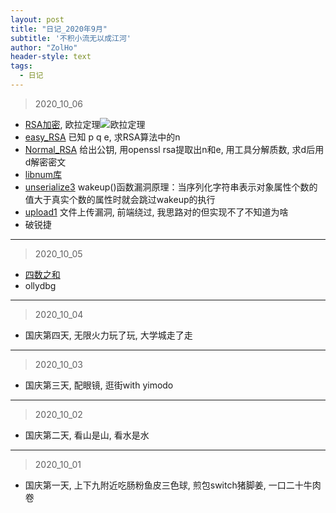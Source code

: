 ```yaml
---
layout: post
title: "日记_2020年9月"
subtitle: '不积小流无以成江河'
author: "ZolHo"
header-style: text
tags:
  - 日记
---
```


> 2020_10_06

- [RSA加密](http://www.ruanyifeng.com/blog/2013/06/rsa_algorithm_part_one.html), 欧拉定理![欧拉定理](http://chart.googleapis.com/chart?cht=tx&chl=a%5E%7B%5Cphi%28n%29%7D%5Cequiv%5C1%20%28mod%5C%20n%29&chs=60)
- [easy_RSA](https://adworld.xctf.org.cn/task/answer?type=crypto&number=5&grade=0&id=5114&page=1) 已知 p q e, 求RSA算法中的n
- [Normal_RSA](https://adworld.xctf.org.cn/task/answer?type=crypto&number=5&grade=0&id=5115&page=1) 给出公钥, 用openssl rsa提取出n和e, 用工具分解质数, 求d后用d解密密文
- [libnum库](https://github.com/hellman/libnum)
- [unserialize3](https://adworld.xctf.org.cn/task/answer?type=web&number=3&grade=1&id=4821&page=1) wakeup()函数漏洞原理：当序列化字符串表示对象属性个数的值大于真实个数的属性时就会跳过wakeup的执行
- [upload1](https://adworld.xctf.org.cn/task/answer?type=web&number=3&grade=1&id=4822&page=1) 文件上传漏洞, 前端绕过, 我思路对的但实现不了不知道为啥
- 破锐捷

---

> 2020_10_05

- [四数之和](https://leetcode-cn.com/problems/4sum/)
- ollydbg

---

> 2020_10_04

- 国庆第四天, 无限火力玩了玩, 大学城走了走

---

> 2020_10_03

- 国庆第三天, 配眼镜, 逛街with yimodo

---

> 2020_10_02

- 国庆第二天, 看山是山, 看水是水

---

> 2020_10_01

- 国庆第一天, 上下九附近吃肠粉鱼皮三色球, 煎包switch猪脚姜, 一口二十牛肉卷
